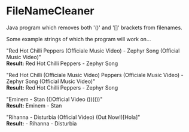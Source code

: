 # FileNameCleaner
Java program which removes both '()' and '[]' brackets from filenames.

Some example strings of which the program will work on...

"Red Hot Chilli Peppers (Officiale Music Video) - Zephyr Song (Official Music Video)"
<br>
<b>Result:</b> Red Hot Chilli Peppers - Zephyr Song

"Red Hot Chilli (Officiale Music Video) Peppers (Officiale Music Video) - Zephyr Song (Official Music Video)"
<br>
<b>Result:</b> Red Hot Chilli Peppers - Zephyr Song

"Eminem - Stan (()Official Video ())([](!()())())"
<br>
<b>Result:</b> Eminem - Stan

"Rihanna - Disturbia (Official Video) (Out Now!)[Hola]"
<br>
<b>Result:</b> - Rihanna - Disturbia
